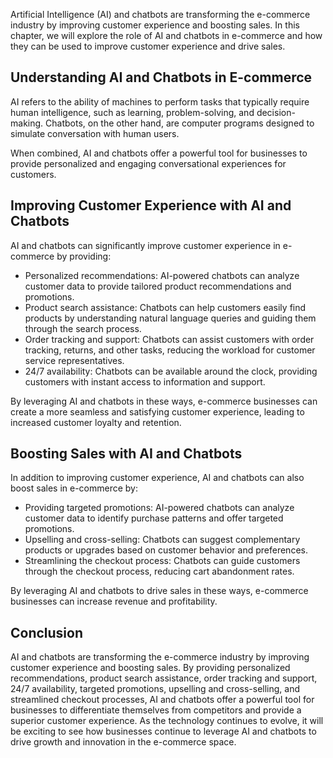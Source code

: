 
Artificial Intelligence (AI) and chatbots are transforming the e-commerce industry by improving customer experience and boosting sales. In this chapter, we will explore the role of AI and chatbots in e-commerce and how they can be used to improve customer experience and drive sales.

Understanding AI and Chatbots in E-commerce
-------------------------------------------

AI refers to the ability of machines to perform tasks that typically require human intelligence, such as learning, problem-solving, and decision-making. Chatbots, on the other hand, are computer programs designed to simulate conversation with human users.

When combined, AI and chatbots offer a powerful tool for businesses to provide personalized and engaging conversational experiences for customers.

Improving Customer Experience with AI and Chatbots
--------------------------------------------------

AI and chatbots can significantly improve customer experience in e-commerce by providing:

* Personalized recommendations: AI-powered chatbots can analyze customer data to provide tailored product recommendations and promotions.
* Product search assistance: Chatbots can help customers easily find products by understanding natural language queries and guiding them through the search process.
* Order tracking and support: Chatbots can assist customers with order tracking, returns, and other tasks, reducing the workload for customer service representatives.
* 24/7 availability: Chatbots can be available around the clock, providing customers with instant access to information and support.

By leveraging AI and chatbots in these ways, e-commerce businesses can create a more seamless and satisfying customer experience, leading to increased customer loyalty and retention.

Boosting Sales with AI and Chatbots
-----------------------------------

In addition to improving customer experience, AI and chatbots can also boost sales in e-commerce by:

* Providing targeted promotions: AI-powered chatbots can analyze customer data to identify purchase patterns and offer targeted promotions.
* Upselling and cross-selling: Chatbots can suggest complementary products or upgrades based on customer behavior and preferences.
* Streamlining the checkout process: Chatbots can guide customers through the checkout process, reducing cart abandonment rates.

By leveraging AI and chatbots to drive sales in these ways, e-commerce businesses can increase revenue and profitability.

Conclusion
----------

AI and chatbots are transforming the e-commerce industry by improving customer experience and boosting sales. By providing personalized recommendations, product search assistance, order tracking and support, 24/7 availability, targeted promotions, upselling and cross-selling, and streamlined checkout processes, AI and chatbots offer a powerful tool for businesses to differentiate themselves from competitors and provide a superior customer experience. As the technology continues to evolve, it will be exciting to see how businesses continue to leverage AI and chatbots to drive growth and innovation in the e-commerce space.

